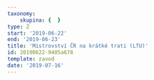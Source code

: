 ```yaml
---
taxonomy:
    skupina: {  }
type: Z
start: '2019-06-22'
end: '2019-06-23'
title: 'Mistrovství ČR na krátké trati (LTU)'
id: 20190622-9405a678
template: zavod
date: '2019-07-16'
---
```

